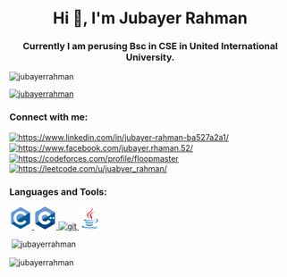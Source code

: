 
<h1 align="center">Hi 👋, I'm Jubayer Rahman</h1>
<h3 align="center">Currently I am perusing Bsc in CSE in United International University.</h3>

<p align="left"> <img src="https://komarev.com/ghpvc/?username=jubayerrahman&label=Profile%20views&color=0e75b6&style=flat" alt="jubayerrahman" /> </p>

<p align="left"> <a href="https://github.com/ryo-ma/github-profile-trophy"><img src="https://github-profile-trophy.vercel.app/?username=jubayerrahman" alt="jubayerrahman" /></a> </p>

<h3 align="left">Connect with me:</h3>
<p align="left">
<a href="https://linkedin.com/in/https://www.linkedin.com/in/jubayer-rahman-ba527a2a1/" target="blank"><img align="center" src="https://raw.githubusercontent.com/rahuldkjain/github-profile-readme-generator/master/src/images/icons/Social/linked-in-alt.svg" alt="https://www.linkedin.com/in/jubayer-rahman-ba527a2a1/" height="30" width="40" /></a>
<a href="https://fb.com/https://www.facebook.com/jubayer.rhaman.52/" target="blank"><img align="center" src="https://raw.githubusercontent.com/rahuldkjain/github-profile-readme-generator/master/src/images/icons/Social/facebook.svg" alt="https://www.facebook.com/jubayer.rhaman.52/" height="30" width="40" /></a>
<a href="https://codeforces.com/profile/https://codeforces.com/profile/floopmaster" target="blank"><img align="center" src="https://raw.githubusercontent.com/rahuldkjain/github-profile-readme-generator/master/src/images/icons/Social/codeforces.svg" alt="https://codeforces.com/profile/floopmaster" height="30" width="40" /></a>
<a href="https://www.leetcode.com/https://leetcode.com/u/juabyer_rahman/" target="blank"><img align="center" src="https://raw.githubusercontent.com/rahuldkjain/github-profile-readme-generator/master/src/images/icons/Social/leet-code.svg" alt="https://leetcode.com/u/juabyer_rahman/" height="30" width="40" /></a>
</p>

<h3 align="left">Languages and Tools:</h3>
<p align="left"> <a href="https://www.cprogramming.com/" target="_blank" rel="noreferrer"> <img src="https://raw.githubusercontent.com/devicons/devicon/master/icons/c/c-original.svg" alt="c" width="40" height="40"/> </a> <a href="https://www.w3schools.com/cpp/" target="_blank" rel="noreferrer"> <img src="https://raw.githubusercontent.com/devicons/devicon/master/icons/cplusplus/cplusplus-original.svg" alt="cplusplus" width="40" height="40"/> </a> <a href="https://git-scm.com/" target="_blank" rel="noreferrer"> <img src="https://www.vectorlogo.zone/logos/git-scm/git-scm-icon.svg" alt="git" width="40" height="40"/> </a> <a href="https://www.java.com" target="_blank" rel="noreferrer"> <img src="https://raw.githubusercontent.com/devicons/devicon/master/icons/java/java-original.svg" alt="java" width="40" height="40"/> </a> </p>

<p>&nbsp;<img align="center" src="https://github-readme-stats.vercel.app/api?username=jubayerrahman&show_icons=true&locale=en" alt="jubayerrahman" /></p>

<p><img align="center" src="https://github-readme-streak-stats.herokuapp.com/?user=jubayerrahman&" alt="jubayerrahman" /></p>
